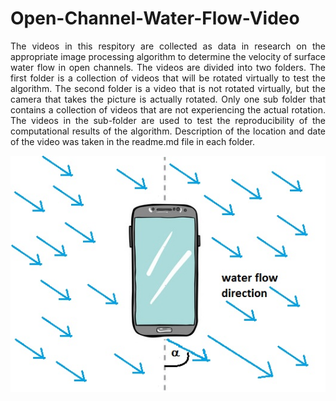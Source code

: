 # Open-Channel-Water-Flow-Video
<p align="justify">
The videos in this respitory are collected as data in research on the appropriate image processing algorithm to determine the velocity of surface water flow in open channels. The videos are divided into two folders. The first folder is a collection of videos that will be rotated virtually to test the algorithm. The second folder is a video that is not rotated virtually, but the camera that takes the picture is actually rotated. Only one sub folder that contains a collection of videos that are not experiencing the actual rotation. 
The videos in the sub-folder are used to test the reproducibility of the computational results of the algorithm. Description of the location and date of the video was taken in the readme.md file in each folder.
</p>

![Image of water flow direction](https://github.com/BenSirenden/Open-Channel-Water-Flow-Video/blob/main/images/water%20direction.jpg)
